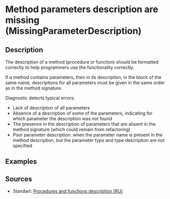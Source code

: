 # Method parameters description are missing (MissingParameterDescription)

<!-- Блоки выше заполняются автоматически, не трогать -->
## Description
<!-- Описание диагностики заполняется вручную. Необходимо понятным языком описать смысл и схему работу -->

The description of a method (procedure or function) should be formatted correctly to help programmers use the functionality correctly.

If a method contains parameters, then in its description, in the block of the same name, descriptions for all parameters must be given in the same order as in the method signature.

Diagnostic detects typical errors:

- Lack of description of all parameters
- Absence of a description of some of the parameters, indicating for which parameter the description was not found
- The presence in the description of parameters that are absent in the method signature (which could remain from refactoring)
- Poor parameter description: when the parameter name is present in the method description, but the parameter type and type description are not specified

## Examples
<!-- В данном разделе приводятся примеры, на которые диагностика срабатывает, а также можно привести пример, как можно исправить ситуацию -->

## Sources
<!-- Необходимо указывать ссылки на все источники, из которых почерпнута информация для создания диагностики -->
<!-- Примеры источников

* Источник: [Стандарт: Тексты модулей](https://its.1c.ru/db/v8std#content:456:hdoc)
* Полезная информация: [Отказ от использования модальных окон](https://its.1c.ru/db/metod8dev#content:5272:hdoc)
* Источник: [Cognitive complexity, ver. 1.4](https://www.sonarsource.com/docs/CognitiveComplexity.pdf) -->

* Standart: [Procedures and functions description (RU)](https://its.1c.ru/db/v8std#content:453:hdoc)
